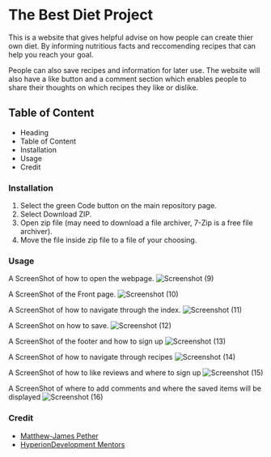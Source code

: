 # The Best Diet Project

This is a website that gives helpful advise on how people can create thier own diet. By informing nutritious facts and reccomending recipes that can help you reach your goal.

People can also save recipes and information for later use. The website will also have a like button and a comment section which enables people to share their thoughts on which recipes they like or dislike.

## Table of Content
* Heading
* Table of Content
* Installation
* Usage
* Credit

### Installation
1. Select the green Code button on the main repository page.
1. Select Download ZIP.
1. Open zip file (may need to download a file archiver, 7-Zip is a free file archiver).
1. Move the file inside zip file to a file of your choosing.

### Usage

A ScreenShot of how to open the webpage.
![Screenshot (9)](https://github.com/Matthew-JamesPether/TheBestDiet/assets/166241830/78a31c9a-6c35-4f3a-8e38-4702c7670975)

A ScreenShot of the Front page.
![Screenshot (10)](https://github.com/Matthew-JamesPether/TheBestDiet/assets/166241830/884a51d6-db7c-4871-9145-63f236e7dfae)

A ScreenShot of how to navigate through the index.
![Screenshot (11)](https://github.com/Matthew-JamesPether/TheBestDiet/assets/166241830/2acfb4a1-18f5-492a-9141-f65e875f0b69)

A ScreenShot on how to save.
![Screenshot (12)](https://github.com/Matthew-JamesPether/TheBestDiet/assets/166241830/bca6309f-a965-4514-9296-6657036183eb)

A ScreenShot of the footer and how to sign up
![Screenshot (13)](https://github.com/Matthew-JamesPether/TheBestDiet/assets/166241830/52b125b4-fd36-4dbd-8982-4315af8e3b0c)

A ScreenShot of how to navigate through recipes
![Screenshot (14)](https://github.com/Matthew-JamesPether/TheBestDiet/assets/166241830/a2cbb6e0-169f-49a1-9d47-98975c1aa126)

A ScreenShot of how to like reviews and where to sign up
![Screenshot (15)](https://github.com/Matthew-JamesPether/TheBestDiet/assets/166241830/7b22aeeb-00e3-465c-b72b-b3b16217c79c)

A ScreenShot of where to add comments and where the saved items will be displayed
![Screenshot (16)](https://github.com/Matthew-JamesPether/TheBestDiet/assets/166241830/37973771-dbdf-48f0-9d2a-be960283c71a)

### Credit
* [Matthew-James Pether](https://www.linkedin.com/in/m-j-pether-150793301)
* [HyperionDevelopment Mentors](https://www.hyperiondev.com/)


